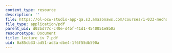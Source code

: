 ```yaml
---
content_type: resource
description: ''
file: https://ol-ocw-studio-app-qa.s3.amazonaws.com/courses/1-033-mechanics-of-material-systems-an-energy-approach-fall-2003/0a85cb33ad51ad3adbe41f6f55db590a_lecture_iv_7.pdf
file_type: application/pdf
parent_uid: d02bd77c-c40e-d4bf-41d1-4540051e8b0a
resourcetype: Document
title: lecture_iv_7.pdf
uid: 0a85cb33-ad51-ad3a-dbe4-1f6f55db590a
---
```

